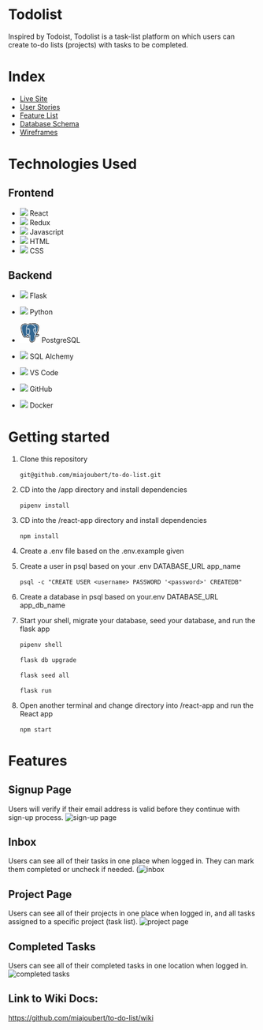 # Todolist

Inspired by Todoist, Todolist is a task-list platform on which users can create to-do lists (projects) with tasks to be completed.

# Index
- [Live Site](https://todolist-appclone.herokuapp.com/)
- [User Stories](https://github.com/miajoubert/to-do-list/wiki/User-Stories)
- [Feature List](https://github.com/miajoubert/to-do-list/wiki/Features)
- [Database Schema](https://github.com/miajoubert/to-do-list/wiki/Database-Schema)
- [Wireframes](https://github.com/miajoubert/to-do-list/wiki/Wireframes)

# Technologies Used

## Frontend
- <img src="https://cdn.jsdelivr.net/gh/devicons/devicon/icons/react/react-original.svg" height=40/> React
- <img src="https://cdn.jsdelivr.net/gh/devicons/devicon/icons/redux/redux-original.svg" height=40/> Redux
- <img  src="https://cdn.jsdelivr.net/gh/devicons/devicon/icons/javascript/javascript-original.svg"  height=40/> Javascript
- <img  src="https://cdn.jsdelivr.net/gh/devicons/devicon/icons/html5/html5-original.svg"  height=40/> HTML
- <img  src="https://cdn.jsdelivr.net/gh/devicons/devicon/icons/css3/css3-original.svg"  height=40/> CSS

## Backend
- <img src="https://cdn.jsdelivr.net/gh/devicons/devicon/icons/flask/flask-original.svg" height=40/> Flask
- <img src="https://cdn.jsdelivr.net/gh/devicons/devicon/icons/python/python-original.svg" height=40/> Python
- <img src="https://github.com/devicons/devicon/blob/v2.15.1/icons/postgresql/postgresql-original.svg" height=40/> PostgreSQL
- <img src="https://cdn.jsdelivr.net/gh/devicons/devicon/icons/sqlalchemy/sqlalchemy-original.svg" height=40/> SQL Alchemy

- <img  src="https://cdn.jsdelivr.net/gh/devicons/devicon/icons/vscode/vscode-original.svg"  height=40/> VS Code
- <img  src="https://cdn.jsdelivr.net/gh/devicons/devicon/icons/git/git-original.svg"  height=40/> GitHub
- <img src="https://cdn.jsdelivr.net/gh/devicons/devicon/icons/docker/docker-original.svg" height=40/> Docker

# Getting started

1. Clone this repository

   ```git@github.com/miajoubert/to-do-list.git```

2. CD into the /app directory and install dependencies

    ```pipenv install```

3. CD into the /react-app directory and install dependencies

    ```npm install```

4.  Create a .env file based on the .env.example given

5.  Create a user in psql based on your .env DATABASE_URL app_name

    ```psql -c "CREATE USER <username> PASSWORD '<password>' CREATEDB"```

6.  Create a database in psql based on your.env DATABASE_URL app_db_name

7. Start your shell, migrate your database, seed your database, and run the flask app

   ```pipenv shell```

   ```flask db upgrade```

    ```flask seed all```

    ```flask run```

8. Open another terminal and change directory into /react-app and run the React app

	```npm start```


# Features

## Signup Page
Users will verify if their email address is valid before they continue with sign-up process.
![sign-up page](https://user-images.githubusercontent.com/91270578/159995576-de5f4ce3-895b-44e1-9932-50b6b8dfb40f.png)



## Inbox 
Users can see all of their tasks in one place when logged in. They can mark them completed or uncheck if needed.
(![inbox](https://user-images.githubusercontent.com/91270578/159995700-26a0dd3f-2e94-4e1b-adc7-4b09fb8b3c23.png)



## Project Page
Users can see all of their projects in one place when logged in, and all tasks assigned to a specific project (task list).
![project page](https://user-images.githubusercontent.com/91270578/159996635-d7dbc928-8806-403e-b794-7f6d84387c52.png)


## Completed Tasks 
Users can see all of their completed tasks in one location when logged in.
![completed tasks](https://user-images.githubusercontent.com/91270578/159996737-1aeb0539-4eaf-450f-9153-d440003ae40b.png)


## Link to Wiki Docs:
https://github.com/miajoubert/to-do-list/wiki
